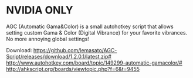 # NVIDIA ONLY

AGC (Automatic Gama&Color) is a small autohotkey script that allows setting custom Gama & Color (Digital Vibrance) for your favorite vibrances. No more annoying global settings!

Download: https://github.com/lemasato/AGC-Script/releases/download/1.2.0.1/latest.zip#
http://www.autohotkey.com/board/topic/149299-automatic-gamacolor/#
http://ahkscript.org/boards/viewtopic.php?f=6&t=9455

